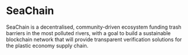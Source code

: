 # SeaChain
SeaChain is a decentralised, community-driven ecosystem funding trash barriers in the most polluted rivers, with a goal to build a sustainable blockchain network that will provide transparent verification solutions for the plastic economy supply chain.
